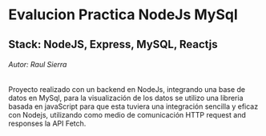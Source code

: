# Evalucion Practica NodeJs MySql

## Stack: NodeJS, Express, MySQL, Reactjs

###### Autor: Raul Sierra

 Proyecto realizado con un backend en NodeJs, integrando una base de datos en MySql, para la visualización de los datos se utilizo una libreria basada en javaScript para que esta tuviera una integración sencilla y eficaz con Nodejs, utilizando como medio de comunicación HTTP request and responses la API Fetch.
